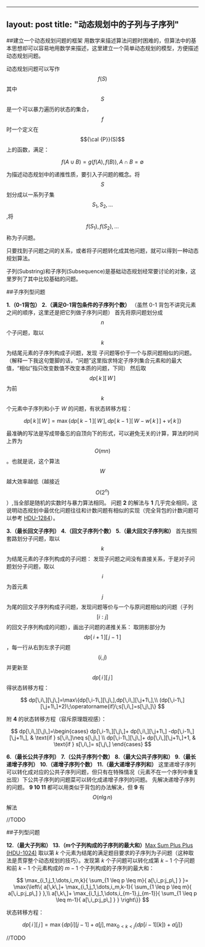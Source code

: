 
---
layout: post
title:  "动态规划中的子列与子序列"
---



##建立一个动态规划问题的框架
用数学来描述算法问题时困难的，但算法中的基本思想却可以容易地用数学来描述，这里建立一个简单动态规划的模型，方便描述动态规划问题。

动态规划问题可以写作 $$f(S)$$ 其中 $$S$$ 是一个可以暴力遍历的状态的集合，$$f$$ 时一个定义在 $${\cal {P}}(S)$$ 上的函数，满足：

$$
f(A \cup B)=g(f(A),f(B)) ,A \cap B = \emptyset
$$

为描述动态规划中的递推性质，要引入子问题的概念。将 $$S$$ 划分成以一系列子集 $$S_1,S_2,\dots$$,将 $$f(S_1),f(S_2),\dots$$ 称为子问题。

只要找到子问题之间的关系，或者将子问题转化成其他问题，就可以得到一种动态规划算法。

子列(Substring)和子序列(Subsequence)是基础动态规划经常要讨论的对象，这里罗列了其中比较基础的问题。

##子序列型问题

**1.（0-1背包）**
**2.（满足0-1背包条件的子序列个数）**
（虽然 0-1 背包不讲究元素之间的顺序，这里还是把它列做子序列问题）
首先将原问题划分成 $$n$$ 个子问题，取以 $$k$$ 为结尾元素的子序列构成子问题，发现 子问题等价于一个与原问题相似的问题。（解释一下我这句蹩脚的话，“问题”这里指求特定子序列集合元素和的最大值，“相似”指只改变数值不改变本质的问题，下同）
然后取 $$dp[\,k\,][\,W\,]$$ 为前 $$k$$ 个元素中子序列和小于 $W​$ 的问题，有状态转移方程：

$$
    dp[\,k\,][\,W\,]=\max\{dp[\,k-1\,][\,W\,],dp[\,k-1\,][\,W-w[\,k\,]\,]+v[\,k\,]\}
$$

最准确的写法是写成带备忘的自顶向下的形式，可以避免无关的计算，算法的时间上界为 $$O(mn)$$ 。也就是说，这个算法 $$W$$ 越大效率越低（越接近$$O(2^n)$$）,当全部是随机的实数时与暴力算法相同。
问题 **2** 的解法与 **1** 几乎完全相同，这说明动态规划中最优化问题往往和计数问题有相似的实现（完全背包的计数问题可以参考 [HDU-1284](https://vjudge.net/problem/HDU-1284)）。

**3.（最长回文子序列）**
**4.（回文子序列个数）**
**5.（最大回文子序列和）**
首先按照套路划分子问题，取以 $$k$$ 为结尾元素的子序列构成的子问题：
发现子问题之间没有直接关系，于是对子问题划分子问题，取以 $$i$$ 为首元素 $$j$$ 为尾的回文子序列构成子问题，发现问题等价与一个与原问题相似的问题（子列 $$[i:j]$$ 的回文子序列构成的问题），画出子问题的递推关系：
取阴影部分为 $$dp[\,i+1\,][\,j-1\,]$$，每一行从右到左求子问题 $$(i,j)$$ 并更新至 $$dp[\,i\,][\,j\,]​$$ 得状态转移方程：

$$
dp[\,i\,][\,j\,]=\max\{dp[\,i-1\,][\,j\,],dp[\,i\,][\,j+1\,],\\
    (dp[\,i-1\,][\,j+1\,]+2)\;\operatorname{if}\;s[\,i\,]=s[\,j\,]\}
$$

附 **4** 的状态转移方程（容斥原理既视感）：

$$
    dp[\,i\,][\,j\,]=\begin{cases}
        dp[\,i-1\,][\,j\,]+ dp[\,i\,][\,j+1\,] -dp[\,i-1\,][\,j+1\,],  & \text{if } s[\,i\,]\neq s[\,j\,] \\
        dp[\,i-1\,][\,j\,]+ dp[\,i\,][\,j+1\,]+1, & \text{if } s[\,i\,]= s[\,j\,]
        \end{cases}
$$

**6.（最长公共子序列）**
**7.（公共子序列个数）**
**8.（最大公共子序列和）**
**9.（最长递增子序列）**
**10.（递增子序列个数）**
**11.（最大递增子序列和）**
这里递增子序列可以转化成对应的公共子序列问题，但只有在特殊情况（元素不在一个序列中重复出现）下公共子序列的问题菜可以转化成递增子序列的问题。
先解决递增子序列的问题。
**9 10 11** 都可以用类似于背包的办法解决，但 **9** 有 $$O(n\lg{n})$$ 解法

//TODO

##子列型问题

**12.（最大子列和）**
**13.（m个子列构成的子序列的最大和）**[Max Sum Plus Plus (HDU-1024)](https://cn.vjudge.net/problem/HDU-1024)
取以第 $k$ 个元素为结尾的满足题目要求的子序列为子问题（这种取法是贯穿整个动态规划的技巧）。发现第 $k$ 个子问题可以转化成第 $k-1$ 个子问题和前 $k-1$ 个元素构成的 $m-1$ 个子列构成的子序列的最大和：

$$
\max_{i_1,j_1,\dots,i_m,k}{
    \sum_{1 \leq p \leq m}{
        a[\,i_p:j_p\,]
    }
}=
\max{\left\{
    a[\,k\,]+
    \max_{i_1,j_1,\dots,i_m,k-1}{
        \sum_{1 \leq p \leq m}{
            a[\,i_p:j_p\,]
        }
    },\\
    a[\,k\,]+
    \max_{i_1,j_1,\dots,i_{m-1},j_{m-1}}{
        \sum_{1 \leq p \leq m-1}{
            a[\,i_p:j_p\,]
        }
    }
\right\}}
$$

状态转移方程：

$$
dp[\,i\,][\,j\,]=\max\left\{dp[i][j-1]+a[j] , \max_{0<k<j}( dp[i-1][k] ) + a[j] \right\}
$$

//TODO